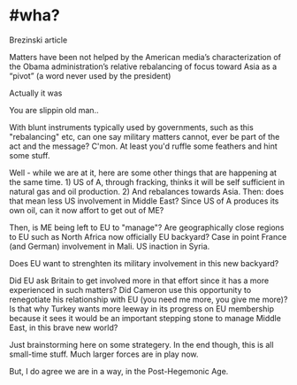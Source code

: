 # #wha?

Brezinski article

Matters have been not helped by the American media’s characterization
 of the Obama administration’s relative rebalancing of focus toward
 Asia as a “pivot” (a word never used by the president)

Actually it was

You are slippin old man..

With blunt instruments typically used by governments, such as this
"rebalancing" etc, can one say military matters cannot, ever be part
of the act and the message? C'mon. At least you'd ruffle some feathers
and hint some stuff.

Well - while we are at it, here are some other things that are
happening at the same time. 1) US of A, through fracking, thinks it
will be self sufficient in natural gas and oil production. 2) And
rebalances towards Asia. Then: does that mean less US involvement in
Middle East? Since US of A produces its own oil, can it now affort to
get out of ME?

Then, is ME being left to EU to "manage"? Are geographically close
regions to EU such as North Africa now officially EU backyard? Case in
point France (and German) involvement in Mali. US inaction in Syria.

Does EU want to strenghten its military involvement in this new
backyard?

Did EU ask Britain to get involved more in that effort since it has a
more experienced in such matters? Did Cameron use this opportunity to
renegotiate his relationship with EU (you need me more, you give me
more)? Is that why Turkey wants more leeway in its progress on EU
membership because it sees it would be an important stepping stone to
manage Middle East, in this brave new world?

Just brainstorming here on some strategery. In the end though, this is
all small-time stuff. Much larger forces are in play now.

But, I do agree we are in a way, in the Post-Hegemonic Age.














